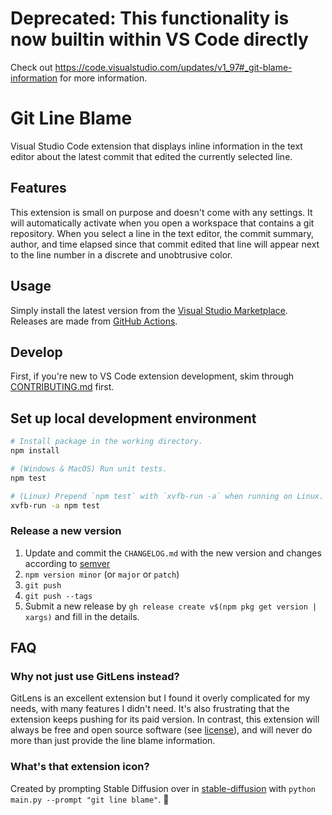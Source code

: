 # Deprecated: This functionality is now builtin within VS Code directly

Check out https://code.visualstudio.com/updates/v1_97#_git-blame-information for more information.

# Git Line Blame

Visual Studio Code extension that displays inline information in the text editor about the latest commit that edited the currently selected line.

## Features

This extension is small on purpose and doesn't come with any settings. It will automatically activate when you open a workspace that contains a git repository. When you select a line in the text editor, the commit summary, author, and time elapsed since that commit edited that line will appear next to the line number in a discrete and unobtrusive color.

## Usage

Simply install the latest version from the [Visual Studio Marketplace](https://marketplace.visualstudio.com/items?itemName=carlthome.git-line-blame). Releases are made from [GitHub Actions](https://github.com/carlthome/vscode-git-line-blame/releases).

## Develop

First, if you're new to VS Code extension development, skim through [CONTRIBUTING.md](./CONTRIBUTING.md) first.

## Set up local development environment

```sh
# Install package in the working directory.
npm install

# (Windows & MacOS) Run unit tests.
npm test

# (Linux) Prepend `npm test` with `xvfb-run -a` when running on Linux.
xvfb-run -a npm test
```

### Release a new version

1. Update and commit the `CHANGELOG.md` with the new version and changes according to [semver](https://semver.org/)
1. `npm version minor` (or `major` or `patch`)
1. `git push`
1. `git push --tags`
1. Submit a new release by `gh release create v$(npm pkg get version | xargs)` and fill in the details.

## FAQ

### Why not just use GitLens instead?

GitLens is an excellent extension but I found it overly complicated for my needs, with many features I didn't need. It's also frustrating that the extension keeps pushing for its paid version. In contrast, this extension will always be free and open source software (see [license](./LICENSE)), and will never do more than just provide the line blame information.

### What's that extension icon?

Created by prompting Stable Diffusion over in [stable-diffusion](https://github.com/carlthome/stable-diffusion) with `python main.py --prompt "git line blame"`. 🫢

